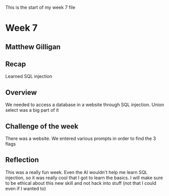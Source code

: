 This is the start of my week 7 file

# Week 7
## Matthew Gilligan

## Recap
Learned SQL injection

## Overview
We needed to access a database in a website through SQL injection. Union select was a big part of it

## Challenge of the week
There was a website. We entered various prompts in order to find the 3 flags

## Reflection 
This was a really fun week. Even the AI wouldn't help me learn SQL injection, so it was really cool that I got to learn the basics. I will make sure to be ethical about this new skill and not hack into stuff (not that I could even if I wanted to)

